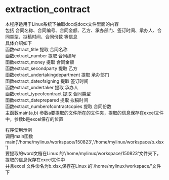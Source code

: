 # extraction_contract
本程序适用于Linux系统下抽取doc或docx文件里面的内容<br>
包括 合同名称、合同编号、合同金额、乙方、承办部门、签订时间、承办人、合同类型、拟稿时间、合同份数 等信息<br>
具体介绍如下<br>
函数extract_title 提取 合同名称 <br>
函数extract_number 提取 合同编号 <br>
函数extract_money 提取 合同金额 <br>
函数extract_secondparty 提取 乙方 <br>
函数extract_undertakingdepartment 提取 承办部门 <br>
函数extract_dateofsigning 提取 签订时间 <br>
函数extract_undertaker 提取 承办人 <br>
函数extract_typeofcontract 提取 合同类型 <br>
函数extract_dateprepared 提取 拟稿时间 <br>
函数extract_numberofcontractcopies 提取 合同份数 <br>
主函数main(a,b) 参数a要提取的文件所在的文件夹，提取的信息保存在excel文件中，参数b是excel保存的位置<br>

程序使用示例<br>
调用main函数<br>
main('/home/mylinux/workspace/150823','/home/mylinux/workspace/b.xlsx') <br>
要提取的word文档在Linux 的'/home/mylinux/workspace/150823'文件夹下，提取的信息保存在excel文件中<br>
并且excel 文件命名为b.xlsx,保存在Linux 的'/home/mylinux/workspace/'文件下

